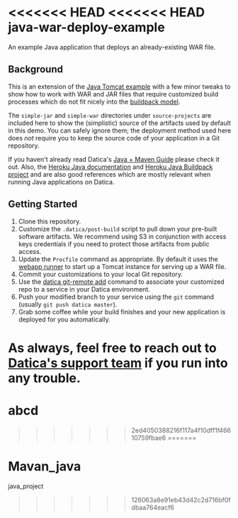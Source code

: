 <<<<<<< HEAD
<<<<<<< HEAD
java-war-deploy-example
=======================
An example Java application that deploys an already-existing WAR file.

Background
----------
This is an extension of the [Java Tomcat example](https://github.com/daticahealth/java-tomcat-maven-example) with a few minor tweaks to show how to work with WAR and JAR files that require customized build processes which do not fit nicely into the [buildpack model](https://resources.datica.com/compliant-cloud/articles/buildpacks/).

The `simple-jar` and `simple-war` directories under `source-projects` are included here to show the (simplistic) source of the artifacts used by default in this demo. You can safely ignore them; the deployment method used here does _not_ require you to keep the source code of your application in a Git repository.

If you haven't already read Datica's [Java + Maven Guide](https://resources.datica.com/compliant-cloud/articles/guides/java-maven-tomcat/) please check it out. Also, the [Heroku Java documentation](https://devcenter.heroku.com/categories/java) and [Heroku Java Buildpack project](https://github.com/heroku/heroku-buildpack-java) and are also good references which are mostly relevant when running Java applications on Datica.

Getting Started
---------------
1. Clone this repository.
2. Customize the `.datica/post-build` script to pull down your pre-built software artifacts. We recommend using S3 in conjunction with access keys credentials if you need to protect those artifacts from public access.
3. Update the `Procfile` command as appropriate. By default it uses the [webapp runner](https://github.com/jsimone/webapp-runner) to start up a Tomcat instance for serving up a WAR file.
4. Commit your customizations to your local Git repository.
5. Use the [datica git-remote add](https://resources.datica.com/compliant-cloud/cli-reference/#git-remote) command to associate your customized repo to a service in your Datica environment.
6. Push your modified branch to your service using the `git` command (usually `git push datica master`).
7. Grab some coffee while your build finishes and your new application is deployed for you automatically.

As always, feel free to reach out to [Datica's support team](https://datica.com/support/) if you run into any trouble.
=======
# abcd
>>>>>>> 2ed4050388216f117a4f10dff1f46610759fbae6
=======
# Mavan_java
java_project
>>>>>>> 126063a8e91eb43d42c2d716bf0fdbaa764eacf6
